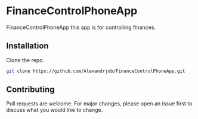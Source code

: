 # FinanceControlPhoneApp

FinanceControlPhoneApp this app is for controlling finances.

## Installation

Clone the repo.

```bash
git clone https://github.com/Alexandrjob/FinanceControlPhoneApp.git
```

## Contributing
Pull requests are welcome. For major changes, please open an issue first to discuss what you would like to change.
